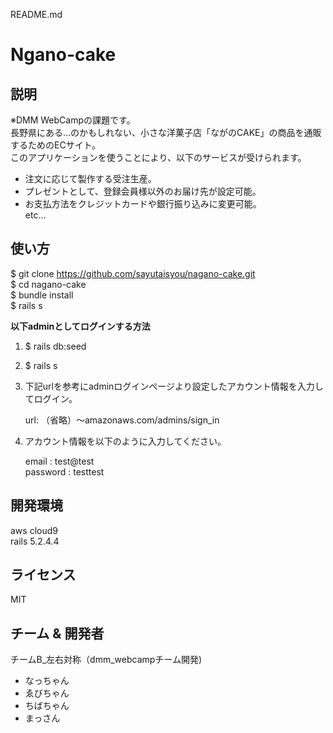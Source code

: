 README.md  
  
# Ngano-cake  


## 説明
※DMM WebCampの課題です。  
長野県にある…のかもしれない、小さな洋菓子店「ながのCAKE」の商品を通販するためのECサイト。  
このアプリケーションを使うことにより、以下のサービスが受けられます。

- 注文に応じて製作する受注生産。  
- プレゼントとして、登録会員様以外のお届け先が設定可能。  
- お支払方法をクレジットカードや銀行振り込みに変更可能。  
etc...  

## 使い方
$ git clone https://github.com/sayutaisyou/nagano-cake.git  
$ cd nagano-cake  
$ bundle install  
$ rails s  

**以下adminとしてログインする方法**  
    
1. $ rails db:seed  
2. $ rails s  
3. 下記urlを参考にadminログインページより設定したアカウント情報を入力してログイン。  

    url: （省略）～amazonaws.com/admins/sign_in  
    
4. アカウント情報を以下のように入力してください。

    email : test@test  
    password : testtest
  
## 開発環境  
aws cloud9  
rails 5.2.4.4  

## ライセンス
MIT

## チーム & 開発者  
チームB_左右対称（dmm_webcampチーム開発)  
- なっちゃん  
- ゑびちゃん  
- ちばちゃん  
- まっさん  

